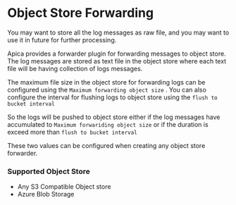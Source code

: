 # Object Store Forwarding

You may want to store all the log messages as raw file, and you may want to use it in future for further processing.

Apica provides a forwarder plugin for forwarding messages to object store. The log messages are stored as text file in the object store where each text file will be having collection of logs messages.

The maximum file size in the object store for forwarding logs can be configured using the `Maximum forwarding object size` . You can also configure the interval for flushing logs to object store using the `flush to bucket interval`

So the logs will be pushed to object store either if the log messages have accumulated to `Maximum forwariding object size` or if the duration is exceed more than `flush to bucket interval`

These two values can be configured when creating any object store forwarder.

### Supported Object Store <a href="#supported-object-store" id="supported-object-store"></a>

* Any S3 Compatible Object store
* Azure Blob Storage
